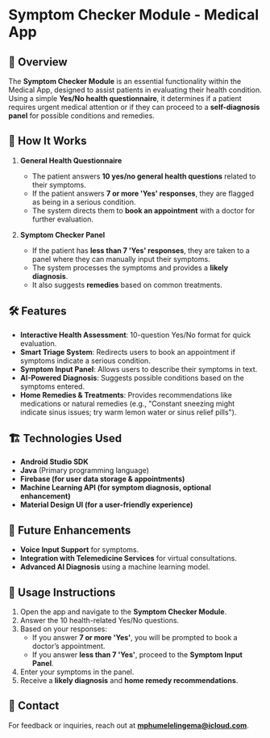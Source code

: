 # Symptom Checker Module - Medical App

## 📌 Overview
The **Symptom Checker Module** is an essential functionality within the Medical App, designed to assist patients in evaluating their health condition. Using a simple **Yes/No health questionnaire**, it determines if a patient requires urgent medical attention or if they can proceed to a **self-diagnosis panel** for possible conditions and remedies.

## 🏥 How It Works
1. **General Health Questionnaire**
   - The patient answers **10 yes/no general health questions** related to their symptoms.
   - If the patient answers **7 or more 'Yes' responses**, they are flagged as being in a serious condition.
   - The system directs them to **book an appointment** with a doctor for further evaluation.
   
2. **Symptom Checker Panel**
   - If the patient has **less than 7 'Yes' responses**, they are taken to a panel where they can manually input their symptoms.
   - The system processes the symptoms and provides a **likely diagnosis**.
   - It also suggests **remedies** based on common treatments.
   
## 🛠️ Features
- **Interactive Health Assessment**: 10-question Yes/No format for quick evaluation.
- **Smart Triage System**: Redirects users to book an appointment if symptoms indicate a serious condition.
- **Symptom Input Panel**: Allows users to describe their symptoms in text.
- **AI-Powered Diagnosis**: Suggests possible conditions based on the symptoms entered.
- **Home Remedies & Treatments**: Provides recommendations like medications or natural remedies (e.g., "Constant sneezing might indicate sinus issues; try warm lemon water or sinus relief pills").

## 🏗️ Technologies Used
- **Android Studio SDK**
- **Java** (Primary programming language)
- **Firebase (for user data storage & appointments)**
- **Machine Learning API (for symptom diagnosis, optional enhancement)**
- **Material Design UI (for a user-friendly experience)**

## 🚀 Future Enhancements
- **Voice Input Support** for symptoms.
- **Integration with Telemedicine Services** for virtual consultations.
- **Advanced AI Diagnosis** using a machine learning model.

## 📌 Usage Instructions
1. Open the app and navigate to the **Symptom Checker Module**.
2. Answer the 10 health-related Yes/No questions.
3. Based on your responses:
   - If you answer **7 or more 'Yes'**, you will be prompted to book a doctor’s appointment.
   - If you answer **less than 7 'Yes'**, proceed to the **Symptom Input Panel**.
4. Enter your symptoms in the panel.
5. Receive a **likely diagnosis** and **home remedy recommendations**.

## 📩 Contact
For feedback or inquiries, reach out at **mphumelelingema@icloud.com**.

